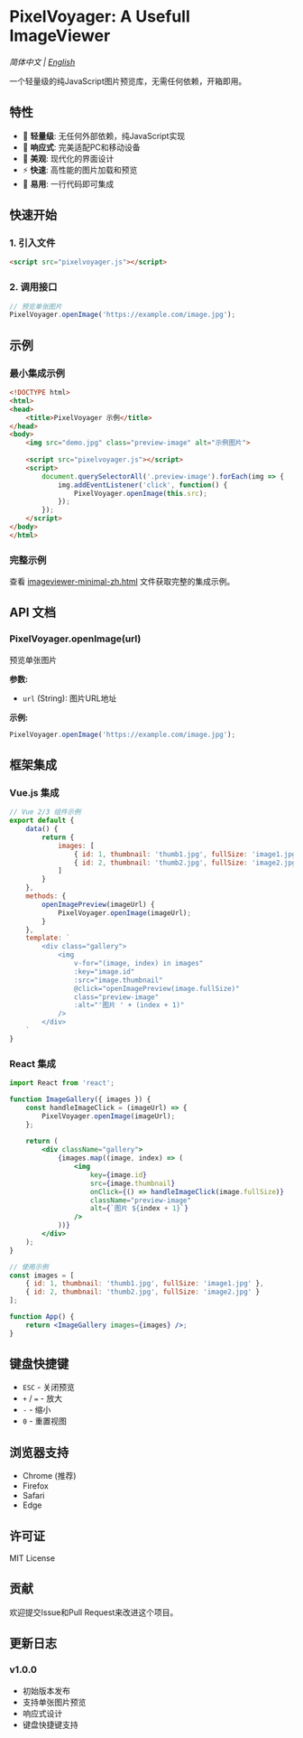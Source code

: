 # PixelVoyager: A Usefull ImageViewer

*简体中文 | [English](README.md)*

一个轻量级的纯JavaScript图片预览库，无需任何依赖，开箱即用。

## 特性

- 🚀 **轻量级**: 无任何外部依赖，纯JavaScript实现
- 📱 **响应式**: 完美适配PC和移动设备
- 🎨 **美观**: 现代化的界面设计
- ⚡ **快速**: 高性能的图片加载和预览
- 🔧 **易用**: 一行代码即可集成

## 快速开始

### 1. 引入文件

```html
<script src="pixelvoyager.js"></script>
```

### 2. 调用接口

```javascript
// 预览单张图片
PixelVoyager.openImage('https://example.com/image.jpg');
```

## 示例

### 最小集成示例

```html
<!DOCTYPE html>
<html>
<head>
    <title>PixelVoyager 示例</title>
</head>
<body>
    <img src="demo.jpg" class="preview-image" alt="示例图片">
    
    <script src="pixelvoyager.js"></script>
    <script>
        document.querySelectorAll('.preview-image').forEach(img => {
            img.addEventListener('click', function() {
                PixelVoyager.openImage(this.src);
            });
        });
    </script>
</body>
</html>
```

### 完整示例

查看 [imageviewer-minimal-zh.html](imageviewer-minimal-zh.html) 文件获取完整的集成示例。

## API 文档

### PixelVoyager.openImage(url)

预览单张图片

**参数:**
- `url` (String): 图片URL地址

**示例:**
```javascript
PixelVoyager.openImage('https://example.com/image.jpg');
```

## 框架集成

### Vue.js 集成

```javascript
// Vue 2/3 组件示例
export default {
    data() {
        return {
            images: [
                { id: 1, thumbnail: 'thumb1.jpg', fullSize: 'image1.jpg' },
                { id: 2, thumbnail: 'thumb2.jpg', fullSize: 'image2.jpg' }
            ]
        }
    },
    methods: {
        openImagePreview(imageUrl) {
            PixelVoyager.openImage(imageUrl);
        }
    },
    template: `
        <div class="gallery">
            <img 
                v-for="(image, index) in images" 
                :key="image.id"
                :src="image.thumbnail"
                @click="openImagePreview(image.fullSize)"
                class="preview-image"
                :alt="'图片 ' + (index + 1)"
            />
        </div>
    `
}
```

### React 集成

```jsx
import React from 'react';

function ImageGallery({ images }) {
    const handleImageClick = (imageUrl) => {
        PixelVoyager.openImage(imageUrl);
    };
    
    return (
        <div className="gallery">
            {images.map((image, index) => (
                <img
                    key={image.id}
                    src={image.thumbnail}
                    onClick={() => handleImageClick(image.fullSize)}
                    className="preview-image"
                    alt={`图片 ${index + 1}`}
                />
            ))}
        </div>
    );
}

// 使用示例
const images = [
    { id: 1, thumbnail: 'thumb1.jpg', fullSize: 'image1.jpg' },
    { id: 2, thumbnail: 'thumb2.jpg', fullSize: 'image2.jpg' }
];

function App() {
    return <ImageGallery images={images} />;
}
```

## 键盘快捷键

- `ESC` - 关闭预览
- `+` / `=` - 放大
- `-` - 缩小
- `0` - 重置视图

## 浏览器支持

- Chrome (推荐)
- Firefox
- Safari
- Edge


## 许可证

MIT License

## 贡献

欢迎提交Issue和Pull Request来改进这个项目。

## 更新日志

### v1.0.0
- 初始版本发布
- 支持单张图片预览
- 响应式设计
- 键盘快捷键支持
